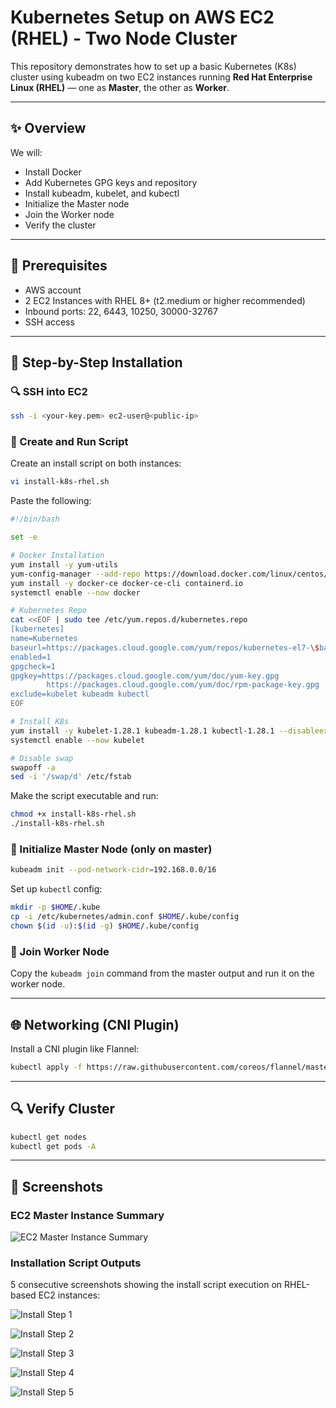 # Kubernetes Setup on AWS EC2 (RHEL) - Two Node Cluster

This repository demonstrates how to set up a basic Kubernetes (K8s) cluster using kubeadm on two EC2 instances running **Red Hat Enterprise Linux (RHEL)** — one as **Master**, the other as **Worker**.

---

## ✨ Overview

We will:
- Install Docker
- Add Kubernetes GPG keys and repository
- Install kubeadm, kubelet, and kubectl
- Initialize the Master node
- Join the Worker node
- Verify the cluster

---

## 📄 Prerequisites

- AWS account
- 2 EC2 Instances with RHEL 8+ (t2.medium or higher recommended)
- Inbound ports: 22, 6443, 10250, 30000-32767
- SSH access

---

## 🚀 Step-by-Step Installation

### 🔍 SSH into EC2

```bash
ssh -i <your-key.pem> ec2-user@<public-ip>
```

### 📁 Create and Run Script

Create an install script on both instances:

```bash
vi install-k8s-rhel.sh
```

Paste the following:

```bash
#!/bin/bash

set -e

# Docker Installation
yum install -y yum-utils
yum-config-manager --add-repo https://download.docker.com/linux/centos/docker-ce.repo
yum install -y docker-ce docker-ce-cli containerd.io
systemctl enable --now docker

# Kubernetes Repo
cat <<EOF | sudo tee /etc/yum.repos.d/kubernetes.repo
[kubernetes]
name=Kubernetes
baseurl=https://packages.cloud.google.com/yum/repos/kubernetes-el7-\$basearch
enabled=1
gpgcheck=1
gpgkey=https://packages.cloud.google.com/yum/doc/yum-key.gpg
        https://packages.cloud.google.com/yum/doc/rpm-package-key.gpg
exclude=kubelet kubeadm kubectl
EOF

# Install K8s
yum install -y kubelet-1.28.1 kubeadm-1.28.1 kubectl-1.28.1 --disableexcludes=kubernetes
systemctl enable --now kubelet

# Disable swap
swapoff -a
sed -i '/swap/d' /etc/fstab
```

Make the script executable and run:

```bash
chmod +x install-k8s-rhel.sh
./install-k8s-rhel.sh
```

### 📖 Initialize Master Node (only on master)

```bash
kubeadm init --pod-network-cidr=192.168.0.0/16
```

Set up `kubectl` config:

```bash
mkdir -p $HOME/.kube
cp -i /etc/kubernetes/admin.conf $HOME/.kube/config
chown $(id -u):$(id -g) $HOME/.kube/config
```

### 🔗 Join Worker Node

Copy the `kubeadm join` command from the master output and run it on the worker node.

---

## 🌐 Networking (CNI Plugin)

Install a CNI plugin like Flannel:

```bash
kubectl apply -f https://raw.githubusercontent.com/coreos/flannel/master/Documentation/kube-flannel.yml
```

---

## 🔍 Verify Cluster

```bash
kubectl get nodes
kubectl get pods -A
```

---

## 📸 Screenshots

### EC2 Master Instance Summary
![EC2 Master Instance Summary](Screenshot-2025-04-19-003816.png)

### Installation Script Outputs
5 consecutive screenshots showing the install script execution on RHEL-based EC2 instances:

![Install Step 1](Screenshot-2025-04-19-003345.png)

![Install Step 2](Screenshot-2025-04-19-003403.png)

![Install Step 3](Screenshot-2025-04-19-003416.png)

![Install Step 4](Screenshot-2025-04-19-003428.png)

![Install Step 5](Screenshot-2025-04-19-003441.png)

